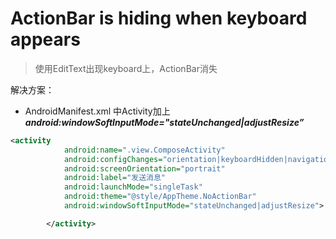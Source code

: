 


#  ActionBar is hiding when keyboard appears

> 使用EditText出现keyboard上，ActionBar消失

解决方案：

- AndroidManifest.xml 中Activity加上***android:windowSoftInputMode="stateUnchanged|adjustResize”***

```xml
<activity
            android:name=".view.ComposeActivity"
            android:configChanges="orientation|keyboardHidden|navigation"
            android:screenOrientation="portrait"
            android:label="发送消息"
            android:launchMode="singleTask"
            android:theme="@style/AppTheme.NoActionBar"
            android:windowSoftInputMode="stateUnchanged|adjustResize">

        </activity>
```
